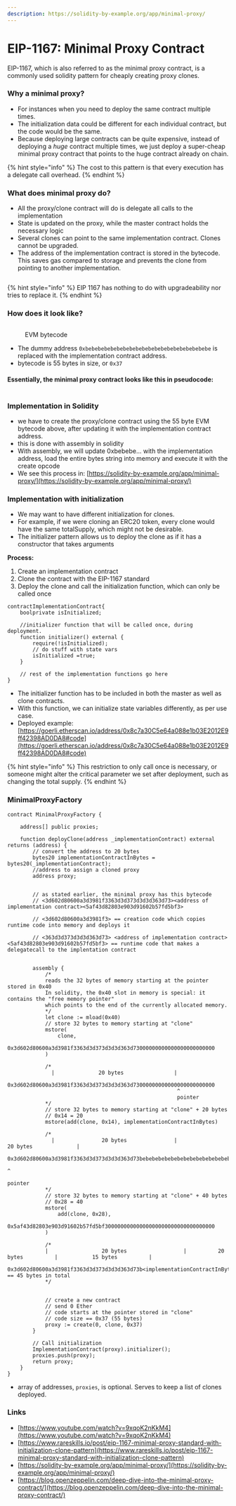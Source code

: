 ```yaml
---
description: https://solidity-by-example.org/app/minimal-proxy/
---
```


# EIP-1167: Minimal Proxy Contract

EIP-1167, which is also referred to as the minimal proxy contract, is a commonly used solidity pattern for cheaply creating proxy clones.

### Why a minimal proxy?

* For instances when you need to deploy the same contract multiple times.
* The initialization data could be different for each individual contract, but the code would be the same.
* Because deploying large contracts can be quite expensive, instead of deploying a _huge_ contract multiple times, we just deploy a super-cheap minimal proxy contract that points to the huge contract already on chain.

{% hint style="info" %}
The cost to this pattern is that every execution has a delegate call overhead.
{% endhint %}

### What does minimal proxy do?

* All the proxy/clone contract will do is delegate all calls to the implementation
* State is updated on the proxy, while the master contract holds the necessary logic
* Several clones can point to the same implementation contract. Clones cannot be upgraded.
* The address of the implementation contract is stored in the bytecode. This saves gas compared to storage and prevents the clone from pointing to another implementation.

<figure><img src="../../.gitbook/assets/image (4).png" alt=""><figcaption></figcaption></figure>

{% hint style="info" %}
EIP 1167 has nothing to do with upgradeability nor tries to replace it.
{% endhint %}

### How does it look like?

<figure><img src="../../.gitbook/assets/image (237).png" alt=""><figcaption><p>EVM bytecode</p></figcaption></figure>

* The dummy address `0xbebebebebebebebebebebebebebebebebebebebe` is replaced with the implementation contract address.
* bytecode is 55 bytes in size, or `0x37`

#### Essentially, the minimal proxy contract looks like this in pseudocode:

<figure><img src="../../.gitbook/assets/image (40).png" alt=""><figcaption></figcaption></figure>

### Implementation in Solidity

* we have to create the proxy/clone contract using the 55 byte EVM bytecode above, after updating it with the implementation contract address.
* this is done with assembly in solidity&#x20;
* With assembly, we will update 0xbebebe... with the implementation address, load the entire bytes string into memory and execute it with the create opcode
* We see this process in: [https://solidity-by-example.org/app/minimal-proxy/](https://solidity-by-example.org/app/minimal-proxy/)

### Implementation with initialization

* We may want to have different initialization for clones.&#x20;
* For example, if we were cloning an ERC20 token, every clone would have the same totalSupply, which might not be desirable.
* The initializer pattern allows us to deploy the clone as if it has a constructor that takes arguments

**Process:**

1. Create an implementation contract
2. Clone the contract with the EIP-1167 standard
3. Deploy the clone and call the initialization function, which can only be called once

```solidity
contractImplementationContract{
    boolprivate isInitialized;      

    //initializer function that will be called once, during deployment.
    function initializer() external {              
        require(!isInitialized);
        // do stuff with state vars
        isInitialized =true;     
    }          
    
    // rest of the implementation functions go here 
}
```

* The initializer function has to be included in both the master as well as clone contracts.
* With this function, we can initialize state variables differently, as per use case.
* Deployed example: [https://goerli.etherscan.io/address/0x8c7a30C5e64a088e1b03E2012E9ff42398AD0DA8#code](https://goerli.etherscan.io/address/0x8c7a30C5e64a088e1b03E2012E9ff42398AD0DA8#code)

{% hint style="info" %}
This restriction to only call once is necessary, or someone might alter the critical parameter we set after deployment, such as changing the total supply.
{% endhint %}

### MinimalProxyFactory

```solidity
contract MinimalProxyFactory {
    
    address[] public proxies;

    function deployClone(address _implementationContract) external returns (address) {
        // convert the address to 20 bytes
        bytes20 implementationContractInBytes = bytes20(_implementationContract);
        //address to assign a cloned proxy
        address proxy;
        
    
        // as stated earlier, the minimal proxy has this bytecode
        // <3d602d80600a3d3981f3363d3d373d3d3d363d73><address of implementation contract><5af43d82803e903d91602b57fd5bf3>

        // <3d602d80600a3d3981f3> == creation code which copies runtime code into memory and deploys it

        // <363d3d373d3d3d363d73> <address of implementation contract> <5af43d82803e903d91602b57fd5bf3> == runtime code that makes a delegatecall to the implentation contract
 

        assembly {
            /*
            reads the 32 bytes of memory starting at the pointer stored in 0x40
            In solidity, the 0x40 slot in memory is special: it contains the "free memory pointer"
            which points to the end of the currently allocated memory.
            */
            let clone := mload(0x40)
            // store 32 bytes to memory starting at "clone"
            mstore(
                clone,
                0x3d602d80600a3d3981f3363d3d373d3d3d363d73000000000000000000000000
            )

            /*
              |              20 bytes                |
            0x3d602d80600a3d3981f3363d3d373d3d3d363d73000000000000000000000000
                                                      ^
                                                      pointer
            */
            // store 32 bytes to memory starting at "clone" + 20 bytes
            // 0x14 = 20
            mstore(add(clone, 0x14), implementationContractInBytes)

            /*
              |               20 bytes               |                 20 bytes              |
            0x3d602d80600a3d3981f3363d3d373d3d3d363d73bebebebebebebebebebebebebebebebebebebebe
                                                                                              ^
                                                                                              pointer
            */
            // store 32 bytes to memory starting at "clone" + 40 bytes
            // 0x28 = 40
            mstore(
                add(clone, 0x28),
                0x5af43d82803e903d91602b57fd5bf30000000000000000000000000000000000
            )

            /*
            |                 20 bytes                  |          20 bytes          |           15 bytes          |
            0x3d602d80600a3d3981f3363d3d373d3d3d363d73b<implementationContractInBytes>5af43d82803e903d91602b57fd5bf3 == 45 bytes in total
            */
            
            
            // create a new contract
            // send 0 Ether
            // code starts at the pointer stored in "clone"
            // code size == 0x37 (55 bytes)
            proxy := create(0, clone, 0x37)
        }
        
        // Call initialization
        ImplementationContract(proxy).initializer();
        proxies.push(proxy);
        return proxy;
    }
}
```

* array of addresses, `proxies`, is optional. Serves to keep a list of clones deployed.

### Links

* [https://www.youtube.com/watch?v=9xqoK2nKkM4](https://www.youtube.com/watch?v=9xqoK2nKkM4)
* [https://www.rareskills.io/post/eip-1167-minimal-proxy-standard-with-initialization-clone-pattern](https://www.rareskills.io/post/eip-1167-minimal-proxy-standard-with-initialization-clone-pattern)
* [https://solidity-by-example.org/app/minimal-proxy/](https://solidity-by-example.org/app/minimal-proxy/)
* [https://blog.openzeppelin.com/deep-dive-into-the-minimal-proxy-contract/](https://blog.openzeppelin.com/deep-dive-into-the-minimal-proxy-contract/)

